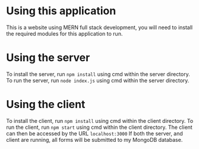 # Using this application

This is a website using MERN full stack development, you will need to install the required modules for this application to run.

# Using the server

To install the server, run `npm install` using cmd within the server directory.
To run the server, run `node index.js` using cmd within the server directory.

# Using the client

To install the client, run `npm install` using cmd within the client directory.
To run the client, run `npm start` using cmd within the client directory.
The client can then be accessed by the URL `localhost:3000`
If both the server, and client are running, all forms will be submitted to my MongoDB database.